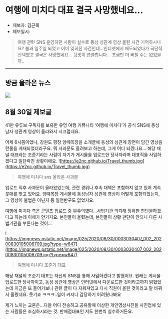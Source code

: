 # 여행에 미치다 대표 결국 사망했네요...

* 제보자: 김근목
* 제보일시: 

> 여행 관련 SNS 운영하던 사람이 실수로 동성 성관계 영상 올린 사건 기억하시나요? 불과 일주일 되었고 이미 잊혀진 사건인데...인터넷에서 매도되었다가 극단적 선택했고 결국은 사망했네요... 뒷맛이 씁쓸합니다... 조금만 더 버틸 수는 없었을까..

- - -
## 방금 올라온 뉴스
![](https://e2nc.github.io/travel.png)

## 8월 30일 제보글
41만 유튜브 구독자를 보유한 유명 여행 커뮤니티 ‘여행에 미치다’가 공식 SNS에 동성 남자 성관계 영상이 올라와서 시끄럽네요. 

어제 6시쯤이었나, 강원도 평창 양떼목장을 소개글에 동성의 성관계 장면이 담긴 영상음란물을 게재되었더라구요. 뭐 사과문도 올려보고 하는데, 그게 어디 되겠나요... 해당 채널 대표라는 조준기라는 사람이 자기가 게시물을 업로드한 당사자라며 대표직을 사임하겠다고 일단락친 상황이에요.
![https://e2nc.github.io/Travel_thumb.jpg](https://e2nc.github.io/Travel_thumb.jpg)

> 여행에 미치다 sns 올라온 사과문

업로드 직후 사과문이 올라왔었는데, 관련 경위나 후속 대책은 포함하지 않고 있어 계속 뭇매를 맞고 있어요. 양뗴목장 게시물에 동성남자 성관계 영상이 어떻게 포함되었는지, 그 영상이 불법은 아닌지 등 일언반구도 없었지요.

여행에 미치다 측은 콘텐츠 업로드 중 부주의였다...사법기관 의뢰해 정확한 판단을하겠다고 하는데 이해가 안가지요.
본인들이 올렸는데, 본인들이 상황 판단이 안되니 다른 사법기관을 부른다는 것이...

![https://imgnews.pstatic.net/image/025/2020/08/30/0003030407_002_20200830105006709.jpg?type=w647](https://imgnews.pstatic.net/image/025/2020/08/30/0003030407_002_20200830105006709.jpg?type=w647)

> 여행에 미치다 조준기 대표

해당 채널의 조준기 대표는 자신의 SNS를 통해 사임하겠다고 밝혔어요. 원래는 게시물 업로드한 당사자이고, 동성 성관계 영상은 인터넷에서 다운로드한 것이라고까지 밝혔었는데 지금은 또 들어가보니 관련 글이 다 지워져있고 다시 직원이 올린 것이라고 말 바꿔서 올렸네요.
웃기죠 ㅋㅋㅋ..일이 커지니 감당하기 어려웠나봐요

제가 느끼는 교훈은...다들 어디 전송하고.공유할때 이상한 개인영상사진들 사진첩에 있는 사람들은 조심하시라는 것. 판매점대표인 저도 한번씩 실수하거든요.
